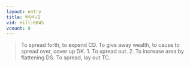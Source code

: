 ```yaml
---
layout: entry
title: གདལ་√1
vid: Hill:0845
vcount: 0
---
```

> To spread forth, to expend CD\. To give away wealth, to cause to spread over, cover up DK\. 1\. To spread out\. 2\. To increase area by flattening DS\. To spread, lay out TC\.


